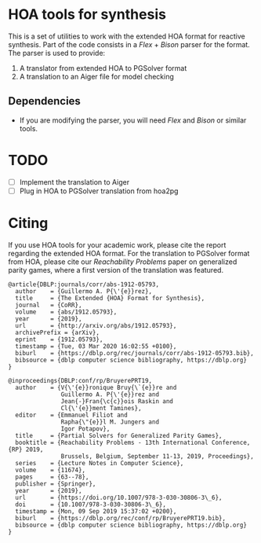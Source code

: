 # HOA tools for synthesis
This is a set of utilities to work with the extended HOA format for reactive
synthesis. Part of the code consists in a _Flex_ + _Bison_ parser for the
format. The parser is used to provide:
1. A translator from extended HOA to PGSolver format
2. A translation to an Aiger file for model checking

## Dependencies
* If you are modifying the parser, you will need _Flex_ and _Bison_ or similar
  tools.

# TODO
- [ ] Implement the translation to Aiger
- [ ] Plug in HOA to PGSolver translation from hoa2pg

# Citing
If you use HOA tools for your academic work, please cite the report regarding
the extended HOA format. For the translation to PGSolver format from HOA,
please cite our _Reachability Problems_ paper on generalized parity games,
where a first version of the translation was featured.

```
@article{DBLP:journals/corr/abs-1912-05793,
  author    = {Guillermo A. P{\'{e}}rez},
  title     = {The Extended {HOA} Format for Synthesis},
  journal   = {CoRR},
  volume    = {abs/1912.05793},
  year      = {2019},
  url       = {http://arxiv.org/abs/1912.05793},
  archivePrefix = {arXiv},
  eprint    = {1912.05793},
  timestamp = {Tue, 03 Mar 2020 16:02:55 +0100},
  biburl    = {https://dblp.org/rec/journals/corr/abs-1912-05793.bib},
  bibsource = {dblp computer science bibliography, https://dblp.org}
}

@inproceedings{DBLP:conf/rp/BruyerePRT19,
  author    = {V{\'{e}}ronique Bruy{\`{e}}re and
               Guillermo A. P{\'{e}}rez and
               Jean{-}Fran{\c{c}}ois Raskin and
               Cl{\'{e}}ment Tamines},
  editor    = {Emmanuel Filiot and
               Rapha{\"{e}}l M. Jungers and
               Igor Potapov},
  title     = {Partial Solvers for Generalized Parity Games},
  booktitle = {Reachability Problems - 13th International Conference, {RP} 2019,
               Brussels, Belgium, September 11-13, 2019, Proceedings},
  series    = {Lecture Notes in Computer Science},
  volume    = {11674},
  pages     = {63--78},
  publisher = {Springer},
  year      = {2019},
  url       = {https://doi.org/10.1007/978-3-030-30806-3\_6},
  doi       = {10.1007/978-3-030-30806-3\_6},
  timestamp = {Mon, 09 Sep 2019 15:37:02 +0200},
  biburl    = {https://dblp.org/rec/conf/rp/BruyerePRT19.bib},
  bibsource = {dblp computer science bibliography, https://dblp.org}
}
```
